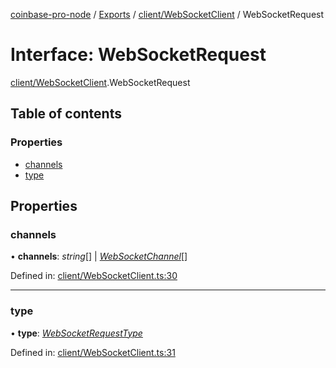[coinbase-pro-node](../README.md) / [Exports](../modules.md) / [client/WebSocketClient](../modules/client_websocketclient.md) / WebSocketRequest

# Interface: WebSocketRequest

[client/WebSocketClient](../modules/client_websocketclient.md).WebSocketRequest

## Table of contents

### Properties

- [channels](client_websocketclient.websocketrequest.md#channels)
- [type](client_websocketclient.websocketrequest.md#type)

## Properties

### channels

• **channels**: *string*[] \| [*WebSocketChannel*](client_websocketclient.websocketchannel.md)[]

Defined in: [client/WebSocketClient.ts:30](https://github.com/bennycode/coinbase-pro-node/blob/760c258/src/client/WebSocketClient.ts#L30)

___

### type

• **type**: [*WebSocketRequestType*](../enums/client_websocketclient.websocketrequesttype.md)

Defined in: [client/WebSocketClient.ts:31](https://github.com/bennycode/coinbase-pro-node/blob/760c258/src/client/WebSocketClient.ts#L31)
